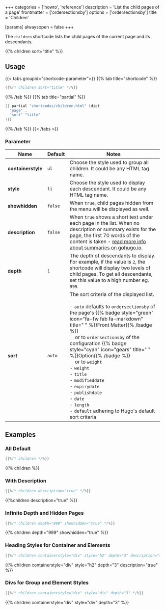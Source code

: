 +++
categories = ['howto', 'reference']
description = 'List the child pages of a page'
frontmatter = ['ordersectionsby']
options = ['ordersectionsby']
title = 'Children'

[params]
  alwaysopen = false
+++

The `children` shortcode lists the child pages of the current page and its descendants.

{{% children sort="title" %}}

## Usage

{{< tabs groupid="shortcode-parameter">}}
{{% tab title="shortcode" %}}

````go
{{%/* children sort="title" */%}}
````

{{% /tab %}}
{{% tab title="partial" %}}

````go
{{ partial "shortcodes/children.html" (dict
  "page" .
  "sort" "title"
)}}
````

{{% /tab %}}
{{< /tabs >}}

### Parameter

| Name               | Default           | Notes       |
|--------------------|-------------------|-------------|
| **containerstyle** | `ul`              | Choose the style used to group all children. It could be any HTML tag name. |
| **style**          | `li`              | Choose the style used to display each descendant. It could be any HTML tag name. |
| **showhidden**     | `false`           | When `true`, child pages hidden from the menu will be displayed as well. |
| **description**    | `false`           | When `true` shows a short text under each page in the list. When no description or summary exists for the page, the first 70 words of the content is taken - [read more info about summaries on gohugo.io](https://gohugo.io/content/summaries/). |
| **depth**          | `1`               | The depth of descendants to display. For example, if the value is `2`, the shortcode will display two levels of child pages.  To get all descendants, set this value to a high  number eg. `999`. |
| **sort**           | `auto`            | The sort criteria of the displayed list.<br><br>- `auto` defaults to `ordersectionsby` of the page's {{% badge style="green" icon="fa-fw fab fa-markdown" title=" " %}}Front Matter{{% /badge %}}<br>&nbsp;&nbsp;&nbsp;&nbsp;or to `ordersectionsby` of the configuration {{% badge style="cyan" icon="gears" title=" " %}}Option{{% /badge %}}<br>&nbsp;&nbsp;&nbsp;&nbsp;or to `weight`<br>- `weight`<br>- `title`<br>- `modifieddate`<br>- `expirydate`<br>- `publishdate`<br>- `date`<br>- `length`<br>- `default` adhering to Hugo's default sort criteria|

## Examples

### All Default

````go
{{%/* children */%}}
````

{{% children %}}

### With Description

````go
{{%/* children description="true" */%}}
````

{{%children description="true" %}}

### Infinite Depth and Hidden Pages

````go
{{%/* children depth="999" showhidden="true" */%}}
````

{{% children depth="999" showhidden="true" %}}

### Heading Styles for Container and Elements

````go
{{%/* children containerstyle="div" style="h2" depth="3" description="true" */%}}
````

{{% children containerstyle="div" style="h2" depth="3" description="true" %}}

### Divs for Group and Element Styles

````go
{{%/* children containerstyle="div" style="div" depth="3" */%}}
````

{{% children containerstyle="div" style="div" depth="3" %}}
